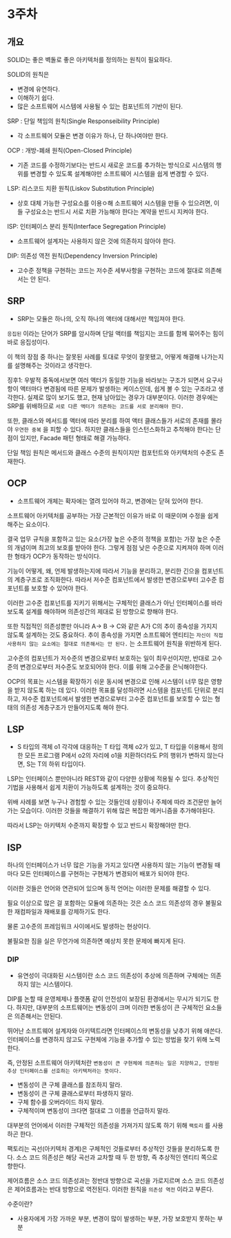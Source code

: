 # 3주차

## 개요

SOLID는 좋은 벽돌로 좋은 아키텍처를 정의하는 원칙이 필요하다.

SOLID의 원칙은

- 변경에 유연하다.
- 이해하기 쉽다.
- 많은 소프트웨어 시스템에 사용될 수 있는 컴포넌트의 기반이 된다.

SRP : 단일 책임의 원칙(Single Responseibility Principle)

- 각 소프트웨어 모듈은 변경 이유가 하나, 단 하나여야만 한다.

OCP : 개방-폐쇄 원칙(Open-Closed Principle)

- 기존 코드를 수정하기보다는 반드시 새로운 코드를 추가하는 방식으로 시스템의 행위를 변경할 수 있도록 설계해야만 소프트웨어 시스템을 쉽게 변경할 수 있다.

LSP: 리스코드 치환 원칙(Liskov Substitution Principle)

- 상호 대체 가능한 구성요소를 이용ㅇ해 소프트웨어 시스템을 만들 수 있으려면, 이들 구성요소는 반드시 서로 치환 가능해야 한다는 계약을 반드시 지켜야 한다.

ISP: 인터페이스 분리 원칙(Interface Segregation Principle)

- 소프트웨어 설계자는 사용하지 않은 것에 의존하지 않아야 한다.

DIP: 의존성 역전 원칙(Dependency Inversion Principle)

- 고수준 정책을 구현하는 코드는 저수준 세부사항을 구현하는 코드에 절대로 의존해서는 안 된다.

## SRP

- SRP는 모듈은 하나의, 오직 하나의 액터에 대해서만 책임져야 한다.
    
    

`응집된` 이라는 단어가 SRP를 암시하며 단일 액터를 책임지는 코드를 함께 묶어주는 힘이 바로 응집성이다.

이 책의 장점 중 하나는 잘못된 사례를 토대로 무엇이 잘못됐고, 어떻게 해결해 나가는지를 설명해주는 것이라고 생각한다. 

징후1: 우발적 중독에서보면 여러 액터가 동일한 기능을 바라보는 구조가 되면서 요구사항이 액터마다 변경됨에 따른 문제가 발생하는 케이스인데, 쉽게 볼 수 있는 구조라고 생각한다. 실제로 많이 보기도 했고, 현재 남아있는 경우가 대부분이다. 이러한 경우에는 SRP를 위배하므로 `서로 다른 액터가 의존하는 코드를 서로 분리해야 한다.`

또한, 클래스와 메서드를 액터에 따라 분리를 하여 액터 클래스들가 서로의 존재를 몰라야 `우연한 중복` 을 피할 수 있다. 하지만 클래스들을 인스턴스화하고 추척해야 한다는 단점이 있지만, Facade 패턴 형태로 해결 가능하다.

단일 책임 원칙은 메서드와 클래스 수준의 원칙이지만 컴포턴트와 아키텍처의 수준도 존재한다.

## OCP

- 소프트웨어 개체는 확자에는 열려 있어야 하고, 변경에는 닫혀 있어야 한다.
    
    

소프트웨어 아키텍처를 공부하는 가장 근본적인 이유가 바로 이 때문이며 수정을 쉽게 해주는 요소이다.

결국 업무 규칙을 포함하고 있는 요소(가장 높은 수준의 정책을 포함)는 가장 높은 수준의 개념이며 최고의 보호를 받아야 한다. 그렇게 점점 낮은 수준으로 지켜져야 하며 이러한 형태가 OCP가 동작하는 방식이다.

기능이 어떻게, 왜, 언제 발생하는지에 따라서 기능을 분리하고, 분리한 긴으을 컴포넌트의 계층구조로 조직화한다. 따라서 저수준 컴포넌트에서 발생한 변경으로부터 고수준 컴포넌트를 보호할 수 있어야 한다.

이러한 고수준 컴포넌트를 지키기 위해서는 구체적인 클래스가 아닌 인터페이스를 바라보도록 설계를 해야하며 의존성간의 제대로 된 방향으로 향해야 한다.

또한 직접적인 의존성뿐만 아니라 A→ B → C와 같은 A가 C의 추이 종속성을 가지지 않도록 설계하는 것도 중요하다. 추이 종속성을 가지면 소프트웨어 엔티티는 `자신이 직접 사용하지 않는 요소에는 절대로 의존해서는 안 된다.` 는 소프트웨어 원칙을 위반하게 된다.

고수준의 컴포넌트가 저수준의 변경으로부터 보호하는 일이 최우선이지만, 반대로 고수준의 변경으로부터 저수준도 보호되어야 한다. 이를 위해 고수준을 은닉해야한다.

OCP의 목표는 시스템을 확장하기 쉬운 동시에 변경으로 인해 시스템이 너무 많은 영향을 받지 않도록 하는 데 있다. 이러한 목표를 달성하려면 시스템을 컴포넌트 단위로 분리하고, 저수준 컴포넌트에서 발생한 변경으로부터 고수준 컴포넌트를 보호할 수 있는 형태의 의존성 게층구조가 만들어지도록 해야 한다.

## LSP

- S 타입의 객체 o1 각각에 대응하는 T 타입 객체 o2가 있고, T 타입을 이용해서 정의한 모든 프로그램 P에서 o2의 자리에 o1을 치환하더라도 P의 행위가 변하지 않는다면, S는 T의 하위 타입이다.
    
    

LSP는 인터페이스 뿐만아니라 REST와 같이 다양한 상황에 적용될 수 있다. 추상적인 기법을 사용해서 쉽게 치환이 가능하도록 설계하는 것이 중요하다.

위배 사례를 보면 누구나 경험할 수 있는 것들인데 상황이나 주체에 따라 조건문만 늘어가는 모습이다. 이러한 것들을 해결하기 위해 많은 복잡한 메커니즘을 추가해야된다.

따라서 LSP는 아키텍처 수준까지 확장할 수 있고 반드시 확장해야만 한다.

## ISP

하나의 인터페이스가 너무 많은 기능을 가지고 있다면 사용하지 않는 기능이 변경될 때마다 모든 인터페이스를 구현하는 구현체가 변경되어 배포가 되어야 한다.

이러한 것들은 언어와 연관되어 있으며 동적 언어는 이러한 문제를 해결할 수 있다.

필요 이상으로 많은 걸 포함하는 모듈에 의존하는 것은 소스 코드 의존성의 경우 불필요한 재컴파일과 재배포를 강제하기도 한다.

물론 고수준의 프레임워크 사이에서도 발생하는 현상이다.

불필요한 짐을 실은 무언가에 의존하면 예상치 못한 문제에 빠지게 된다.

### DIP

- 유연성이 극대화된 시스템이란 소스 코드 의존성이 추상에 의존하며 구체에는 의존하지 않는 시스템이다.
    
    

DIP를 논할 때 운영체제나 플랫폼 같이 안전성이 보장된 환경에서는 무시가 되기도 한다. 하지만, 대부분의 소프트웨어는 변동성이 크며 이러한 변동성이 큰 구체적인 요소들은 의존해서는 안된다.

뛰어난 소프트웨어 설계자와 아키텍트라면 인터페이스의 변동성을 낮추기 위해 애쓴다. 인터페이스를 변경하지 않고도 구현체에 기능을 추가할 수 있는 방법을 찾기 위해 노력한다. 

즉, 안정된 소프트웨어 아키텍처란 `변동성이 큰 구현체에 의존하는 일은 지양하고, 안정된 추상 인터페이스를 선호하는 아키텍처라는 뜻이다.`

- 변동성이 큰 구체 클래스를 참조하지 말라.
- 변동성이 큰 구체 클래스로부터 파생하지 말라.
- 구체 함수를 오버라이드 하지 말라.
- 구체적이며 변동성이 크다면 절대로 그 이름을 언급하지 말라.

대부분의 언어에서 이러한 구체적인 의존성을 가져가지 않도록 하기 위해 `팩토리` 를 사용하곤 한다.

팩토리는 곡선(아키텍처 경계)은 구체적인 것들로부터 추상적인 것들을 분리하도록 한다. 소스 코드 의존성은 해당 곡선과 교차할 때 두 한 방향, 즉 추상적인 엔티티 쪽으로 향한다.

제어흐름은 소스 코드 의존성과는 정반대 방향으로 곡선을 가로지르며 소스 코드 의존성은 제어흐름과는 반대 방향으로 역전된다. 이러한 원칙을 `의존성 역전` 이라고 부른다.

수준이란?

- 사용자에게 가장 가까운 부분, 변경이 많이 발생하는 부분, 가장 보호받지 못하는 부분